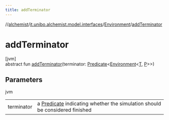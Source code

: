 ```yaml
---
title: addTerminator
---
```

//[alchemist](../../../index.html)/[it.unibo.alchemist.model.interfaces](../index.html)/[Environment](index.html)/[addTerminator](add-terminator.html)



# addTerminator



[jvm]\
abstract fun [addTerminator](add-terminator.html)(terminator: [Predicate](https://docs.oracle.com/javase/8/docs/api/java/util/function/Predicate.html)<[Environment](index.html)<[T](../-node/index.html), [P](../-position2-d/index.html)>>)



## Parameters


jvm

| | |
|---|---|
| terminator | a [Predicate](https://docs.oracle.com/javase/8/docs/api/java/util/function/Predicate.html) indicating whether the simulation should be considered finished |




